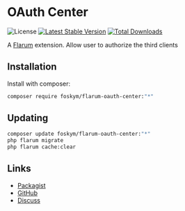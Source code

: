 # OAuth Center

![License](https://img.shields.io/badge/license-MIT-blue.svg) [![Latest Stable Version](https://img.shields.io/packagist/v/foskym/flarum-oauth-center.svg)](https://packagist.org/packages/foskym/flarum-oauth-center) [![Total Downloads](https://img.shields.io/packagist/dt/foskym/flarum-oauth-center.svg)](https://packagist.org/packages/foskym/flarum-oauth-center)

A [Flarum](http://flarum.org) extension. Allow user to authorize the third clients

## Installation

Install with composer:

```sh
composer require foskym/flarum-oauth-center:"*"
```

## Updating

```sh
composer update foskym/flarum-oauth-center:"*"
php flarum migrate
php flarum cache:clear
```

## Links

- [Packagist](https://packagist.org/packages/foskym/flarum-oauth-center)
- [GitHub](https://github.com/foskym/flarum-oauth-center)
- [Discuss](https://discuss.flarum.org/d/PUT_DISCUSS_SLUG_HERE)
